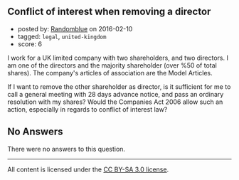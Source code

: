 ## Conflict of interest when removing a director

- posted by: [Randomblue](https://stackexchange.com/users/363551/randomblue) on 2016-02-10
- tagged: `legal`, `united-kingdom`
- score: 6

<p>I work for a UK limited company with two shareholders, and two directors. I am one of the directors and the majority shareholder (over %50 of total shares). The company's articles of association are the Model Articles.</p>

<p>If I want to remove the other shareholder as director, is it sufficient for me to call a general meeting with 28 days advance notice, and pass an ordinary resolution with my shares? Would the Companies Act 2006 allow such an action, especially in regards to conflict of interest law?</p>


## No Answers

There were no answers to this question.


---

All content is licensed under the [CC BY-SA 3.0 license](https://creativecommons.org/licenses/by-sa/3.0/).
